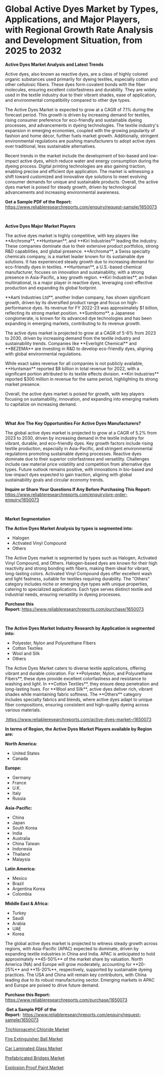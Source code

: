 <p><h1>Global Active Dyes Market by Types, Applications, and Major Players, with Regional Growth Rate Analysis and Development Situation, from 2025 to 2032</h1></p><p><strong>Active Dyes Market Analysis and Latest Trends</strong></p>
<p><p>Active dyes, also known as reactive dyes, are a class of highly colored organic substances used primarily for dyeing textiles, especially cotton and other cellulosic fibers. These dyes form covalent bonds with the fiber molecules, ensuring excellent colorfastness and durability. They are widely used in the textile industry due to their vibrant shades, ease of application, and environmental compatibility compared to other dye types.</p><p>The Active Dyes Market is expected to grow at a CAGR of 7.1% during the forecast period. This growth is driven by increasing demand for textiles, rising consumer preference for eco-friendly and sustainable dyeing processes, and advancements in dyeing technologies. The textile industry's expansion in emerging economies, coupled with the growing popularity of fashion and home décor, further fuels market growth. Additionally, stringent environmental regulations are pushing manufacturers to adopt active dyes over traditional, less sustainable alternatives.</p><p>Recent trends in the market include the development of bio-based and low-impact active dyes, which reduce water and energy consumption during the dyeing process. Digital printing technologies are also gaining traction, enabling precise and efficient dye application. The market is witnessing a shift toward customized and innovative dye solutions to meet evolving consumer demands for unique and sustainable products. Overall, the active dyes market is poised for steady growth, driven by technological advancements and increasing environmental awareness.</p></p>
<p><strong>Get a Sample PDF of the Report:&nbsp;</strong> <a href="https://www.reliableresearchreports.com/enquiry/request-sample/1650073?utm_campaign=83&utm_medium=2&utm_source=Github&utm_content=ia&utm_term=25012025&utm_id=active-dyes">https://www.reliableresearchreports.com/enquiry/request-sample/1650073</a></p>
<p>&nbsp;</p>
<p><strong>Active Dyes Major Market Players</strong></p>
<p><p>The active dyes market is highly competitive, with key players like **Archroma**, **Huntsman**, and **Kiri Industries** leading the industry. These companies dominate due to their extensive product portfolios, strong R&D capabilities, and global presence. **Archroma**, a Swiss specialty chemicals company, is a market leader known for its sustainable dye solutions. It has experienced steady growth due to increasing demand for eco-friendly dyes in textiles. **Huntsman**, a U.S.-based chemical manufacturer, focuses on innovation and sustainability, with a strong presence in Asia-Pacific, a key growth region. **Kiri Industries**, an Indian multinational, is a major player in reactive dyes, leveraging cost-effective production and expanding its global footprint.</p><p>**Aarti Industries Ltd**, another Indian company, has shown significant growth, driven by its diversified product range and focus on high-performance dyes. Its revenue for FY 2022-23 was approximately $1 billion, reflecting its strong market position. **Sumitomo**, a Japanese conglomerate, is known for its advanced dye technologies and has been expanding in emerging markets, contributing to its revenue growth.</p><p>The active dyes market is projected to grow at a CAGR of 5-6% from 2023 to 2030, driven by increasing demand from the textile industry and sustainability trends. Companies like **Everlight Chemical** and **BEZEMA** are investing in R&D to develop eco-friendly dyes, aligning with global environmental regulations.</p><p>While exact sales revenue for all companies is not publicly available, **Huntsman** reported $8 billion in total revenue for 2022, with a significant portion attributed to its textile effects division. **Kiri Industries** reported $300 million in revenue for the same period, highlighting its strong market presence.</p><p>Overall, the active dyes market is poised for growth, with key players focusing on sustainability, innovation, and expanding into emerging markets to capitalize on increasing demand.</p></p>
<p>&nbsp;</p>
<p><strong>What Are The Key Opportunities For Active Dyes Manufacturers?</strong></p>
<p><p>The global active dyes market is projected to grow at a CAGR of 5.2% from 2023 to 2030, driven by increasing demand in the textile industry for vibrant, durable, and eco-friendly dyes. Key growth factors include rising textile production, especially in Asia-Pacific, and stringent environmental regulations promoting sustainable dyeing processes. Reactive dyes dominate due to their superior colorfastness and versatility. Challenges include raw material price volatility and competition from alternative dye types. Future outlook remains positive, with innovations in bio-based and low-impact dyes expected to gain traction, aligning with global sustainability goals and circular economy trends.</p></p>
<p><strong>Inquire or Share Your Questions If Any Before Purchasing This Report:</strong> <a href="https://www.reliableresearchreports.com/enquiry/pre-order-enquiry/1650073?utm_campaign=83&utm_medium=2&utm_source=Github&utm_content=ia&utm_term=25012025&utm_id=active-dyes">https://www.reliableresearchreports.com/enquiry/pre-order-enquiry/1650073</a></p>
<p>&nbsp;</p>
<p><strong>Market Segmentation</strong></p>
<p><strong>The Active Dyes Market Analysis by types is segmented into:</strong></p>
<p><ul><li>Halogen</li><li>Activated Vinyl Compound</li><li>Others</li></ul></p>
<p><p>The Active Dyes market is segmented by types such as Halogen, Activated Vinyl Compound, and Others. Halogen-based dyes are known for their high reactivity and strong bonding with fibers, making them ideal for vibrant, long-lasting colors. Activated Vinyl Compound dyes offer excellent wash and light fastness, suitable for textiles requiring durability. The "Others" category includes niche or emerging dye types with unique properties, catering to specialized applications. Each type serves distinct textile and industrial needs, ensuring versatility in dyeing processes.</p></p>
<p><strong>Purchase this Report:&nbsp;</strong><a href="https://www.reliableresearchreports.com/purchase/1650073?utm_campaign=83&utm_medium=2&utm_source=Github&utm_content=ia&utm_term=25012025&utm_id=active-dyes">https://www.reliableresearchreports.com/purchase/1650073</a></p>
<p>&nbsp;</p>
<p><strong>The Active Dyes Market Industry Research by Application is segmented into:</strong></p>
<p><ul><li>Polyester, Nylon and Polyurethane Fibers</li><li>Cotton Textiles</li><li>Wool and Silk</li><li>Others</li></ul></p>
<p><p>The Active Dyes Market caters to diverse textile applications, offering vibrant and durable coloration. For **Polyester, Nylon, and Polyurethane Fibers**, these dyes provide excellent colorfastness and resistance to washing and light. In **Cotton Textiles**, they ensure deep penetration and long-lasting hues. For **Wool and Silk**, active dyes deliver rich, vibrant shades while maintaining fabric softness. The **Others** category includes specialty fabrics and blends, where active dyes adapt to unique fiber compositions, ensuring consistent and high-quality dyeing across various materials.</p></p>
<p><a href="https://www.reliableresearchreports.com/active-dyes-market-r1650073?utm_campaign=83&utm_medium=2&utm_source=Github&utm_content=ia&utm_term=25012025&utm_id=active-dyes">&nbsp;https://www.reliableresearchreports.com/active-dyes-market-r1650073</a></p>
<p><strong>In terms of Region, the Active Dyes Market Players available by Region are:</strong></p>
<p>
    <p> <strong> North America: </strong>
        <ul>
            <li>United States</li>
            <li>Canada</li>
        </ul>
        </p> 
    <p> <strong> Europe: </strong>
        <ul>
            <li>Germany</li>
            <li>France</li>
            <li>U.K.</li>
            <li>Italy</li>
            <li>Russia</li>
        </ul>
        </p> 
    <p> <strong> Asia-Pacific: </strong>
        <ul>
            <li>China</li>
            <li>Japan</li>
            <li>South Korea</li>
            <li>India</li>
            <li>Australia</li>
            <li>China Taiwan</li>
            <li>Indonesia</li>
            <li>Thailand</li>
            <li>Malaysia</li>
        </ul>
        </p> 
    <p> <strong> Latin America: </strong>
        <ul>
            <li>Mexico</li>
            <li>Brazil</li>
            <li>Argentina Korea</li>
            <li>Colombia</li>
        </ul>
        </p> 
    <p> <strong> Middle East & Africa: </strong>
        <ul>
            <li>Turkey</li>
            <li>Saudi</li>
            <li>Arabia</li>
            <li>UAE</li>
            <li>Korea</li>
        </ul>
    </p>
    </p>
<p><p>The global active dyes market is projected to witness steady growth across regions, with Asia-Pacific (APAC) expected to dominate, driven by expanding textile industries in China and India. APAC is anticipated to hold approximately **45-50%** of the market share by valuation. North America (NA) and Europe will grow moderately, accounting for **20-25%** and **15-20%**, respectively, supported by sustainable dyeing practices. The USA and China will remain key contributors, with China leading due to its robust manufacturing sector. Emerging markets in APAC and Europe are poised to drive future demand.</p></p>
<p><strong>Purchase this Report: </strong><a href="https://www.reliableresearchreports.com/purchase/1650073?utm_campaign=83&utm_medium=2&utm_source=Github&utm_content=ia&utm_term=25012025&utm_id=active-dyes">https://www.reliableresearchreports.com/purchase/1650073</a></p>
<p>&nbsp;<strong>Get a Sample PDF of the Report:&nbsp;&nbsp;</strong><a href="https://www.reliableresearchreports.com/enquiry/request-sample/1650073?utm_campaign=83&utm_medium=2&utm_source=Github&utm_content=ia&utm_term=25012025&utm_id=active-dyes">https://www.reliableresearchreports.com/enquiry/request-sample/1650073</a></p>
<p><strong></strong></p>
<p><p><a href="https://github.com/siobhanbusker813/Market-Research-Report-List-1/blob/main/trichloroacetyl-chloride-market.md?utm_campaign=83&utm_medium=2&utm_source=Github&utm_content=ia&utm_term=25012025&utm_id=active-dyes">Trichloroacetyl Chloride Market</a></p><p><a href="https://github.com/oslieselotte2192/Market-Research-Report-List-1/blob/main/fire-extinguisher-ball-market.md?utm_campaign=83&utm_medium=2&utm_source=Github&utm_content=ia&utm_term=25012025&utm_id=active-dyes">Fire Extinguisher Ball Market</a></p><p><a href="https://github.com/jeastefanowicz7816/Market-Research-Report-List-1/blob/main/car-laminated-glass-market.md?utm_campaign=83&utm_medium=2&utm_source=Github&utm_content=ia&utm_term=25012025&utm_id=active-dyes">Car Laminated Glass Market</a></p><p><a href="https://github.com/tona7vba/Market-Research-Report-List-1/blob/main/prefabricated-bridges-market.md?utm_campaign=83&utm_medium=2&utm_source=Github&utm_content=ia&utm_term=25012025&utm_id=active-dyes">Prefabricated Bridges Market</a></p><p><a href="https://github.com/tambraunrue691969/Market-Research-Report-List-1/blob/main/explosion-proof-paint-market.md?utm_campaign=83&utm_medium=2&utm_source=Github&utm_content=ia&utm_term=25012025&utm_id=active-dyes">Explosion Proof Paint Market</a></p></p>